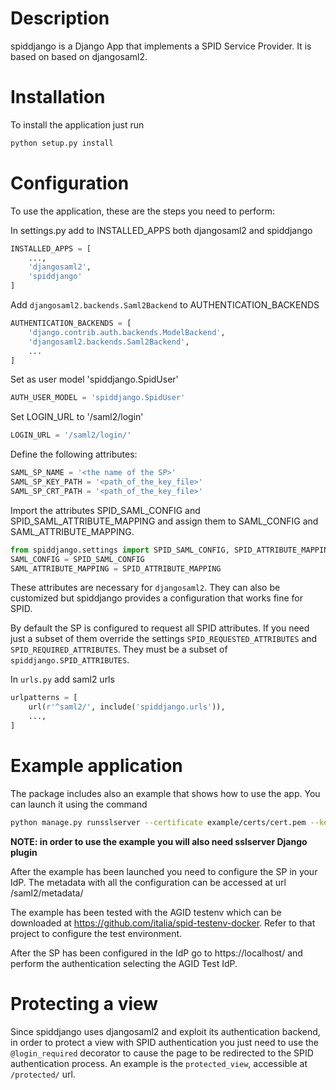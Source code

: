 # Description

spiddjango is a Django App that implements a SPID Service Provider. It is based on based on djangosaml2.

# Installation

To install the application just run 

```bash
python setup.py install
```

# Configuration

To use the application, these are the steps you need to perform:

In settings.py add to INSTALLED_APPS both djangosaml2 and spiddjango

```python
INSTALLED_APPS = [
    ...,
    'djangosaml2',
    'spiddjango'
]
```

Add `djangosaml2.backends.Saml2Backend` to AUTHENTICATION_BACKENDS

```python
AUTHENTICATION_BACKENDS = [
    'django.contrib.auth.backends.ModelBackend',
    'djangosaml2.backends.Saml2Backend',
    ...
]
```

Set as user model 'spiddjango.SpidUser'
```python
AUTH_USER_MODEL = 'spiddjango.SpidUser'
```

Set LOGIN_URL to '/saml2/login'

```python
LOGIN_URL = '/saml2/login/'
```

Define the following attributes:

```python
SAML_SP_NAME = '<the name of the SP>' 
SAML_SP_KEY_PATH = '<path_of_the_key_file>'
SAML_SP_CRT_PATH = '<path_of_the_key_file>'
```

Import the attributes SPID_SAML_CONFIG and SPID_SAML_ATTRIBUTE_MAPPING and assign them
to SAML_CONFIG and SAML_ATTRIBUTE_MAPPING.

```python
from spiddjango.settings import SPID_SAML_CONFIG, SPID_ATTRIBUTE_MAPPING
SAML_CONFIG = SPID_SAML_CONFIG
SAML_ATTRIBUTE_MAPPING = SPID_ATTRIBUTE_MAPPING
```

These attributes are necessary for `djangosaml2`. They can also be customized but spiddjango provides
a configuration that works fine for SPID.

By default the SP is configured to request all SPID attributes. If you need just a subset of
them override the settings `SPID_REQUESTED_ATTRIBUTES` and `SPID_REQUIRED_ATTRIBUTES`.
They must be a subset of `spiddjango.SPID_ATTRIBUTES`.

In `urls.py` add saml2 urls

```python
urlpatterns = [ 
    url(r'^saml2/', include('spiddjango.urls')), 
    ..., 
]  
```

# Example application

The package includes also an example that shows how to use the app. You can launch it using the command

```bash
python manage.py runsslserver --certificate example/certs/cert.pem --key example/certs/key.pem 127.0.0.1:9000
```

**NOTE: in order to use the example you will also need sslserver Django plugin**

After the example has been launched you need to configure the SP in your IdP. The metadata with all the configuration 
can be accessed at url /saml2/metadata/

The example has been tested with the AGID testenv which can be downloaded at 
https://github.com/italia/spid-testenv-docker. Refer to that project to configure the test environment. 

After the SP has been configured in the IdP go to https://localhost/ and perform the authentication selecting the AGID 
Test IdP.

# Protecting a view

Since spiddjango uses djangosaml2 and exploit its authentication backend, in order to protect a view with SPID authentication
you just need to use the `@login_required` decorator to cause the page to be redirected to the SPID authentication process.
An example is the `protected_view`, accessible at `/protected/` url.  

